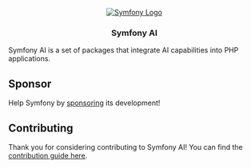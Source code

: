 <p align="center"><a href="https://symfony.com" target="_blank">
    <img src="https://symfony.com/logos/symfony_dynamic_01.svg" alt="Symfony Logo">
</a></p>

<h3 align="center">
    Symfony AI
</h3>

Symfony AI is a set of packages that integrate AI capabilities into PHP applications.

## Sponsor

Help Symfony by [sponsoring][2] its development!

## Contributing

Thank you for considering contributing to Symfony AI! You can find the [contribution guide here](CONTRIBUTING.md).

[1]: https://symfony.com/backers
[2]: https://symfony.com/sponsor
